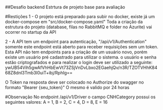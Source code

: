 ##Desafio backend
Estrtura de projeto base para avaliação

#Restições
1 - O projeto está preparado para subir no docker, existe já um docker-compose em "src/docker-compose.yaml"
Toda a criação da estrutura do projeto (database, filas no RabbitMQ e folder no Azurite) vai ocorrer no startup da API

2 - A API tem um endpoint para autenticação, "/api/v1/Authentication" somente este endpoint está aberto para receber requisições sem um token.
Esta API não tem endpoints para a criação de um usuário novo, porém existe um usuário pré cadastrado para utilizar o sistema.
o usuário e senha estão criptografados e para realizar o login deve ser utilizado a seguinte:
ywUB54Vih5gwAfVhHbEwVt73ZSjVnDvLbxo2EGaehjQv/n3R/TZOTVHhK8468Z8dnl3Tmb3I0uiT+ibj/RphIg==

O Token na resposta deve ser colocado no Authorize do swagger no formato "Bearer {seu_token}"
O mesmo é valido por 24 horas

#Observação
No endpoint /api/v1/Driver o campo CNHCategory possui os seguintes valores:
 A = 1,
 B = 2,
 C = 4,
 D = 8,
 E = 16
